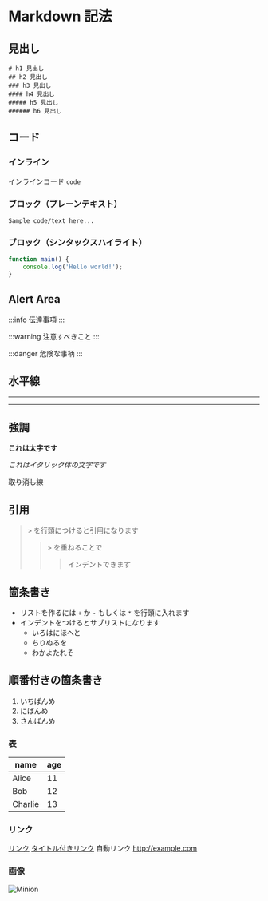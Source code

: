 # Markdown 記法

## 見出し

```
# h1 見出し
## h2 見出し
### h3 見出し
#### h4 見出し
##### h5 見出し
###### h6 見出し
```

## コード

### インライン

インラインコード `code`

### ブロック（プレーンテキスト）

```
Sample code/text here...
```

### ブロック（シンタックスハイライト）

```js
function main() {
    console.log('Hello world!');
}
```

## Alert Area

:::info
伝達事項
:::

:::warning
注意すべきこと
:::

:::danger
危険な事柄
:::

## 水平線

---
---

## 強調

**これは太字です**

*これはイタリック体の文字です*

~~取り消し線~~

## 引用

> `>` を行頭につけると引用になります
> > `>` を重ねることで
> > > インデントできます

## 箇条書き

+ リストを作るには `+` か `-` もしくは `*` を行頭に入れます
+ インデントをつけるとサブリストになります
    * いろはにほへと
    + ちりぬるを
    - わかよたれそ

## 順番付きの箇条書き

1. いちばんめ
2. にばんめ
3. さんばんめ

### 表

| name  | age |
| ------- | -- |
| Alice   | 11 |
| Bob     | 12 |
| Charlie | 13 |

### リンク

[リンク](http://example.com)
[タイトル付きリンク](http://example.com "タイトルの例")
自動リンク http://example.com


### 画像

![Minion](https://3.bp.blogspot.com/-vF3FmP68kSY/WvQG-YjKKAI/AAAAAAABL3Q/vN_Pn4XbznQfUfzJl_R3eSurBJYGxun0QCLcBGAs/s600/bg_network_dennou_sekai.jpg)
